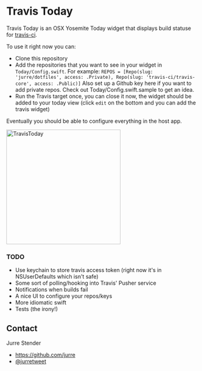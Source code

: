 # Travis Today
Travis Today is an OSX Yosemite Today widget that displays build statuse for [travis-ci](https://travis-ci.com).

To use it right now you can:
- Clone this repository
- Add the repositories that you want to see in your widget in `Today/Config.swift`.
For example: `REPOS = [Repo(slug: 'jurre/dotfiles', access: .Private), Repo(slug: 'travis-ci/travis-core', access: .Public)]`
Also set up a Github key here if you want to add private repos.
Check out Today/Config.swift.sample to get an idea.
- Run the Travis target once, you can close it now, the widget should be added to your today view (click `edit` on the bottom and you can add the travis widget)

Eventually you should be able to configure everything in the host app.

<img src="http://i.imgur.com/jH7lvFo.png?1" alt="TravisToday" width=300/>

### TODO
- Use keychain to store travis access token (right now it's in NSUserDefaults which isn't safe)
- Some sort of polling/hooking into Travis' Pusher service
- Notifications when builds fail
- A nice UI to configure your repos/keys
- More idiomatic swift
- Tests (the irony!)

## Contact
Jurre Stender

- https://github.com/jurre
- [@jurretweet](https://twitter.com/jurretweet)
